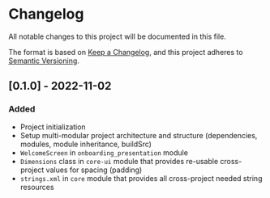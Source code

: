 # Changelog

All notable changes to this project will be documented in this file.

The format is based on [Keep a Changelog](https://keepachangelog.com/en/1.0.0/),
and this project adheres to [Semantic Versioning](https://semver.org/spec/v2.0.0.html).

## [0.1.0] - 2022-11-02

### Added
* Project initialization
* Setup multi-modular project architecture and structure (dependencies, modules, module inheritance, buildSrc)
* `WelcomeScreen` in `onboarding_presentation` module
* `Dimensions` class in `core-ui` module that provides re-usable cross-project values for spacing (padding)
* `strings.xml` in `core` module that provides all cross-project needed string resources 